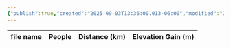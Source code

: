 ```yaml
---
{"publish":true,"created":"2025-09-03T13:36:00.013-06:00","modified":"2025-09-03T14:47:51.191-06:00","published":"2025-09-03T14:47:51.191-06:00","tags":["route"],"cssclasses":"","elevation":null,"region":"Yoho","location":"51.3449093, -116.3049364","DWYT":"Premiere","Kane":"Moderate","completed":false}
---
```



| file name | People | Distance (km) | Elevation Gain (m) |
| --------- | ------ | ------------- | ------------------ |